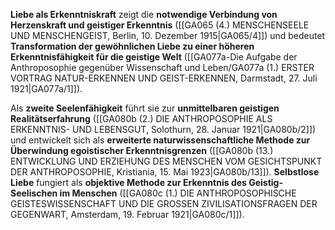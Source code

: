 
**Liebe als Erkenntniskraft** zeigt die **notwendige Verbindung von Herzenskraft und geistiger Erkenntnis** ([[GA065 (4.) MENSCHENSEELE UND MENSCHENGEIST, Berlin, 10. Dezember 1915|GA065/4]]) und bedeutet **Transformation der gewöhnlichen Liebe zu einer höheren Erkenntnisfähigkeit für die geistige Welt** ([[GA077a-Die Aufgabe der Anthroposophie gegenüber Wissenschaft und Leben/GA077a (1.) ERSTER VORTRAG NATUR-ERKENNEN UND GEIST-ERKENNEN, Darmstadt, 27. Juli 1921|GA077a/1]]).

Als **zweite Seelenfähigkeit** führt sie zur **unmittelbaren geistigen Realitätserfahrung** ([[GA080b (2.) DIE ANTHROPOSOPHIE ALS ERKENNTNIS- UND LEBENSGUT, Solothurn, 28. Januar 1921|GA080b/2]]) und entwickelt sich als **erweiterte naturwissenschaftliche Methode zur Überwindung egoistischer Erkenntnisgrenzen** ([[GA080b (13.) ENTWICKLUNG UND ERZIEHUNG DES MENSCHEN VOM GESICHTSPUNKT DER ANTHROPOSOPHIE, Kristiania, 15. Mai 1923|GA080b/13]]). **Selbstlose Liebe** fungiert als **objektive Methode zur Erkenntnis des Geistig-Seelischen im Menschen** ([[GA080c (1.) DIE ANTHROPOSOPHISCHE GEISTESWISSENSCHAFT UND DIE GROSSEN ZIVILISATIONSFRAGEN DER GEGENWART, Amsterdam, 19. Februar 1921|GA080c/1]]).

